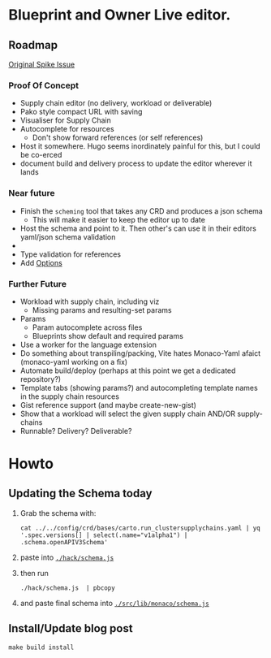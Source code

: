 
# Blueprint and Owner Live editor.

## Roadmap
[Original Spike Issue](https://github.com/vmware-tanzu/cartographer/issues/566)

### Proof Of Concept

* Supply chain editor (no delivery, workload or deliverable)
* Pako style compact URL with saving
* Visualiser for Supply Chain
* Autocomplete for resources
  * Don't show forward references (or self references)
* Host it somewhere. Hugo seems inordinately painful for this, but I could be co-erced
* document build and delivery process to update the editor wherever it lands


### Near future

* Finish the `scheming` tool that takes any CRD and produces a json schema
  * This will make it easier to keep the editor up to date
* Host the schema and point to it. Then other's can use it in their editors yaml/json schema validation
* 
* Type validation for references
* Add [Options](../../tests/kuttl/supplychain/options-with-values/01-supply-chain.yaml) 

### Further Future

* Workload with supply chain, including viz 
  * Missing params and resulting-set params
* Params
  * Param autocomplete across files 
  * Blueprints show default and required params
* Use a worker for the language extension
* Do something about transpiling/packing, Vite hates Monaco-Yaml afaict (monaco-yaml working on a fix)
* Automate build/deploy (perhaps at this point we get a dedicated repository?)
* Template tabs (showing params?) and autocompleting template names in the supply chain resources
* Gist reference support (and maybe create-new-gist)
* Show that a workload will select the given supply chain AND/OR supply-chains
* Runnable? Delivery? Deliverable?

# Howto

## Updating the Schema today

1. Grab the schema with:
   ```
   cat ../../config/crd/bases/carto.run_clustersupplychains.yaml | yq '.spec.versions[] | select(.name="v1alpha1") | .schema.openAPIV3Schema'
   ```
2. paste into [`./hack/schema.js`](./hack/schema.js)
3. then run 
   ```
   ./hack/schema.js  | pbcopy
   ```

4. and paste final schema into [`./src/lib/monaco/schema.js`](./src/lib/monaco/schema.js)


## Install/Update blog post

```
make build install
```